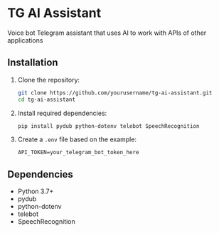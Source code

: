 # TG AI Assistant

Voice bot Telegram assistant that uses AI to work with APIs of other applications

## Installation

1. Clone the repository:
   ```bash
   git clone https://github.com/yourusername/tg-ai-assistant.git
   cd tg-ai-assistant
   ```

2. Install required dependencies:
   ```bash
   pip install pydub python-dotenv telebot SpeechRecognition
   ```

3. Create a `.env` file based on the example:
   ```
   API_TOKEN=your_telegram_bot_token_here
   ```

## Dependencies

- Python 3.7+
- pydub
- python-dotenv
- telebot
- SpeechRecognition
